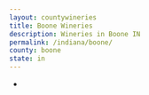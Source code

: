 ```yaml
---
layout: countywineries
title: Boone Wineries
description: Wineries in Boone IN
permalink: /indiana/boone/
county: boone
state: in
---
```

-
